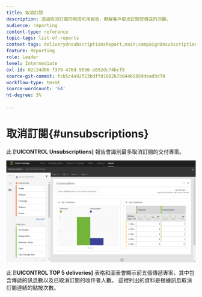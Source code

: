 ```yaml
---
title: 取消訂閱
description: 透過取消訂閱的現成可用報告，瞭解客戶取消訂閱您傳送的次數。
audience: reporting
content-type: reference
topic-tags: list-of-reports
context-tags: deliveryUnsubscriptionsReport,main;campaignUnsubscriptionsReport,main;programUnsubscriptionsReport,main
feature: Reporting
role: Leader
level: Intermediate
exl-id: 02c24d66-f379-476d-9536-e652dc74bcf8
source-git-commit: fcb5c4a92f23bdffd1082b7b044b5859dead9d70
workflow-type: tm+mt
source-wordcount: '64'
ht-degree: 3%

---
```


# 取消訂閱{#unsubscriptions}

此 **[!UICONTROL Unsubscriptions]** 報告會識別最多取消訂閱的交付專案。

![](assets/delivery_reports_unsub.png)

此 **[!UICONTROL TOP 5 deliveries]** 表格和圖表會顯示前五個傳遞專案，其中包含傳遞的訊息數以及已取消訂閱的收件者人數。 這裡列出的資料是根據訊息取消訂閱連結的點按次數。
